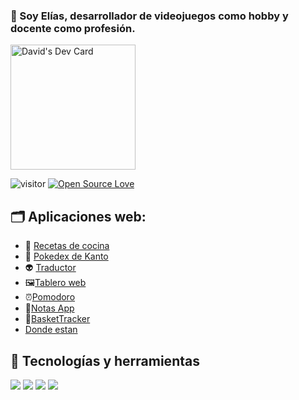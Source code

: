 ### 👋 Soy Elías, desarrollador de videojuegos como hobby y docente como profesión.
<a href="https://app.daily.dev/david50"><img src="https://api.daily.dev/devcards/647eb5fc0c1d42ce9566b3627132c513.png?r=vlj" width="200" alt="David's Dev Card"/></a>  


![visitor](https://visitor-badge.laobi.icu/badge?page_id=Elias-MN.Elias-MN)
[![Open Source Love](https://badges.frapsoft.com/os/v1/open-source.svg?v=102)](https://github.com/ellerbrock/open-source-badge/)

## 🗂️ Aplicaciones web:

- 🍔 [Recetas de cocina][ComidaAPI]
- 🐲 [Pokedex de Kanto][PokedexAPI]
- 👽 [Traductor][Traductor]
- 🖼[Tablero web][Tablero]
- ⏰[Pomodoro][Pomodoro]
- 📝[Notas App][NotasApp]
- 🏀[BasketTracker][BasketTracker]
- [Donde estan][DondeEstan]



<!-- LINKS -->
[ComidaAPI]: https://elias-mn.github.io/ComidaAPI/
[PokedexAPI]: https://elias-mn.github.io/PokedexKanto/
[Traductor]: https://elias-mn.github.io/Traductor/
[Tablero]: https://elias-mn.github.io/Tablero/
[Pomodoro]: https://elias-mn.github.io/Pomodoro/
[NotasApp]: https://elias-mn.github.io/NotasApp/
[BasketTracker]: https://elias-mn.github.io/Basket-Tracker/
[DondeEstan]: https://elias-mn.github.io/DondeEstan/

## 🔧 Tecnologías y herramientas

![](https://img.shields.io/badge/OS-Linux-informational?style=flat&logo=linux&logoColor=white&color=6aa6f8)
![](https://img.shields.io/badge/Editor-VS_Code-informational?style=flat&logo=visual-studio-code&logoColor=white&color=6aa6f8)
![](https://img.shields.io/badge/Code-JavaScript-informational?style=flat&logo=javascript&logoColor=white&color=6aa6f8)
![](https://img.shields.io/badge/Shell-Bash-informational?style=flat&logo=gnu-bash&logoColor=white&color=6aa6f8)

